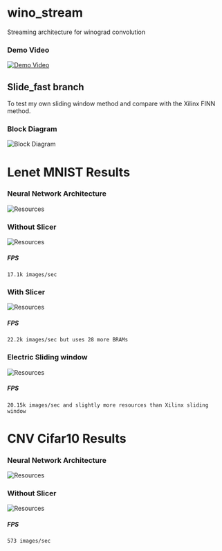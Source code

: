# wino_stream
Streaming architecture for winograd convolution

### Demo Video
[![Demo Video](https://img.youtube.com/vi/r0CQHH15nIY/0.jpg)](https://www.youtube.com/watch?v=r0CQHH15nIY)

## Slide_fast branch
To test my own sliding window method and compare with the Xilinx FINN method.


### Block Diagram
![Block Diagram](/media/block_diagram.png)


# Lenet MNIST Results

### Neural Network Architecture
![Resources](/media/mnist_lenet/lenet_labelled.png)


### Without Slicer
![Resources](/media/mnist_lenet/resources_noSlicer.png)
##### FPS
	17.1k images/sec

### With Slicer
![Resources](/media/mnist_lenet/resources.png)
##### FPS
	22.2k images/sec but uses 28 more BRAMs

### Electric Sliding window
![Resources](/media/mnist_lenet/electric_slide.png)
##### FPS
	20.15k images/sec and slightly more resources than Xilinx sliding window



# CNV Cifar10 Results

### Neural Network Architecture
![Resources](/media/cifar10_cnv/cifar10_cnv.png)


### Without Slicer
![Resources](/media/cifar10_cnv/orig_smallest_footprint.png)
##### FPS
	573 images/sec



